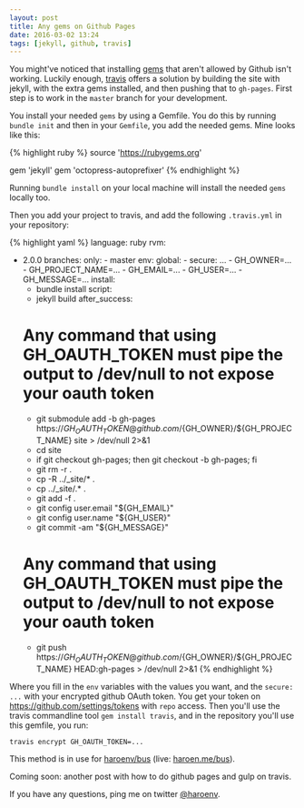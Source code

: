 ```yaml
---
layout: post
title: Any gems on Github Pages
date: 2016-03-02 13:24
tags: [jekyll, github, travis]
---
```

You might've noticed that installing [gems](https://rubygems.org) that aren't allowed by Github isn't working. Luckily enough, [travis](https://travis-ci.org) offers a solution by building the site with jekyll, with the extra gems installed, and then pushing that to `gh-pages`. First step is to work in the `master` branch for your development.

You install your needed `gems` by using a Gemfile. You do this by running `bundle init` and then in your `Gemfile`, you add the needed gems. Mine looks like this: 

{% highlight ruby %}
source 'https://rubygems.org'

gem 'jekyll'
gem 'octopress-autoprefixer'
{% endhighlight %}

Running `bundle install` on your local machine will install the needed `gems` locally too.

Then you add your project to travis, and add the following `.travis.yml` in your repository: 

{% highlight yaml %}
language: ruby
rvm:
  - 2.0.0
branches:
    only:
        - master
env:
    global:
        - secure: ...
        - GH_OWNER=...
        - GH_PROJECT_NAME=...
        - GH_EMAIL=...
        - GH_USER=...
        - GH_MESSAGE=...
install:
    - bundle install
script:
    - jekyll build
after_success:
    # Any command that using GH_OAUTH_TOKEN must pipe the output to /dev/null to not expose your oauth token
    - git submodule add -b gh-pages https://${GH_OAUTH_TOKEN}@github.com/${GH_OWNER}/${GH_PROJECT_NAME} site > /dev/null 2>&1
    - cd site
    - if git checkout gh-pages; then git checkout -b gh-pages; fi
    - git rm -r .
    - cp -R ../_site/* .
    - cp ../_site/.* .
    - git add -f .
    - git config user.email "${GH_EMAIL}"
    - git config user.name "${GH_USER}"
    - git commit -am "${GH_MESSAGE}"
    # Any command that using GH_OAUTH_TOKEN must pipe the output to /dev/null to not expose your oauth token
    - git push https://${GH_OAUTH_TOKEN}@github.com/${GH_OWNER}/${GH_PROJECT_NAME} HEAD:gh-pages > /dev/null 2>&1
{% endhighlight %}

Where you fill in the `env` variables with the values you want, and the `secure: ...` with your encrypted github OAuth token. You get your token on <https://github.com/settings/tokens> with `repo` access. Then you'll use the travis commandline tool `gem install travis`, and in the repository you'll use this gemfile, you run:

```
travis encrypt GH_OAUTH_TOKEN=...
```

This method is in use for [haroenv/bus](https://github.com/haroenv/bus) (live: [haroen.me/bus](https://haroen.me/bus)).

Coming soon: another post with how to do github pages and gulp on travis.

If you have any questions, ping me on twitter [@haroenv](https://twitter.com/haroenv).
